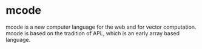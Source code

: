 # mcode
mcode is a new computer language for the web and for vector computation. mcode is based on the tradition of APL, which is an early array based language. 
